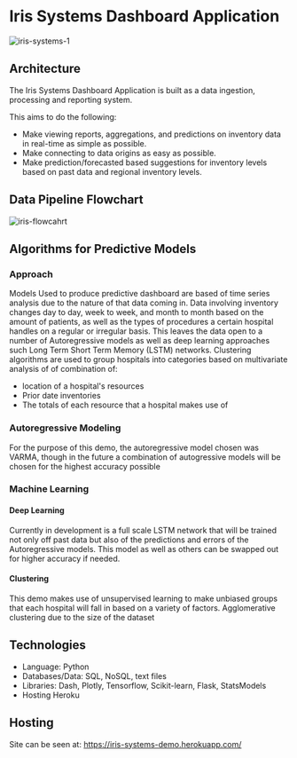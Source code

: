 # Iris Systems Dashboard Application


<img src="https://i.ibb.co/P6p6W9D/iris-systems-1.png" alt="iris-systems-1" border="0" style="margin:0 auto;">

## Architecture

The Iris Systems Dashboard Application is built as a data ingestion, processing and reporting system.

This aims to do the following: 
- Make viewing reports, aggregations, and predictions on inventory data in real-time as simple as possible.
- Make connecting to data origins as easy as possible.
- Make prediction/forecasted based suggestions for inventory levels based on past data and regional inventory levels.



## Data Pipeline Flowchart
<img src="https://i.ibb.co/BgsmJHx/iris-flowcahrt.png" alt="iris-flowcahrt" border="0">


## Algorithms for Predictive Models
### Approach
Models Used to produce predictive dashboard are based of time series analysis due to the nature of that data coming in. Data involving inventory changes day to day, week to week, and month to month based on the amount of patients, as well as the types of procedures a certain hospital handles on a regular or irregular basis. This leaves the data open to a number of Autoregressive models as well as deep learning approaches such Long Term Short Term Memory (LSTM) networks. Clustering algorithms are used to group hospitals into categories based on multivariate analysis of of combination of:

 - location of a hospital's resources
 - Prior date inventories
 - The totals of each resource that a hospital makes use of

### Autoregressive Modeling
For the purpose of this demo, the autoregressive model chosen was VARMA, though in the future a combination of autogressive models will be chosen for the highest accuracy possible


### Machine Learning

#### Deep Learning
Currently in development is a full scale LSTM network that will be trained not only off past data but also of the predictions and errors of the Autoregressive models. This model as well as others can be swapped out for higher accuracy if needed.

#### Clustering
This demo makes use of unsupervised learning to make unbiased groups that each hospital will fall in based on a variety of factors.
Agglomerative clustering due to the size of the dataset



## Technologies

- Language: Python
- Databases/Data: SQL, NoSQL, text files
- Libraries: Dash, Plotly, Tensorflow, Scikit-learn, Flask, StatsModels
- Hosting Heroku

## Hosting
Site can be seen at: https://iris-systems-demo.herokuapp.com/



